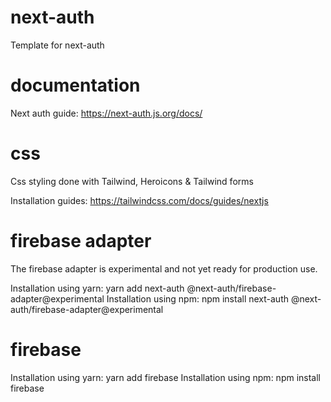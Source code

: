 # next-auth

Template for next-auth

# documentation

Next auth guide: https://next-auth.js.org/docs/

# css

Css styling done with Tailwind, Heroicons & Tailwind forms

Installation guides: https://tailwindcss.com/docs/guides/nextjs
# firebase adapter
The firebase adapter is experimental and not yet ready for production use.

Installation using yarn: yarn add next-auth @next-auth/firebase-adapter@experimental
Installation using npm: npm install next-auth @next-auth/firebase-adapter@experimental

# firebase

Installation using yarn: yarn add firebase
Installation using npm: npm install firebase